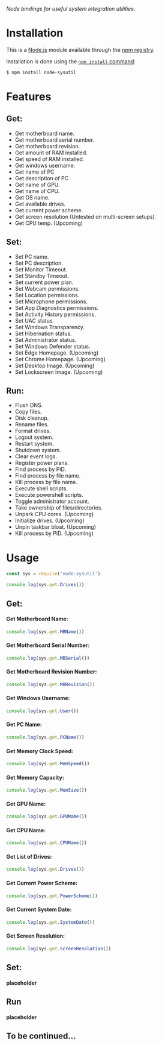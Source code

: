 *Node bindings for useful system integration utilities.*

# Installation

This is a [Node.js](https://nodejs.org/en/) module available through the
[npm registry](https://www.npmjs.com/).

Installation is done using the
[`npm install` command](https://docs.npmjs.com/getting-started/installing-npm-packages-locally):

```bash
$ npm install node-sysutil
```

# Features
## Get:
* Get motherboard name.
* Get motherboard serial number.
* Get motherboard revision.
* Get amount of RAM installed.
* Get speed of RAM installed.
* Get windows username.
* Get name of PC
* Get description of PC
* Get name of GPU.
* Get name of CPU.
* Get OS name.
* Get available drives.
* Get current power scheme.
* Get screen resolution (Untested on multi-screen setups).
* Get CPU temp. (Upcoming)

## Set: 
* Set PC name.
* Set PC description.
* Set Monitor Timeout.
* Set Standby Timeout.
* Set current power plan.
* Set Webcam permissions.
* Set Location permissions.
* Set Microphone permissions.
* Set App Diagnostics permissions.
* Set Activity History permissions.
* Set UAC status.
* Set Windows Transparency.
* Set Hibernation status.
* Set Administrator status.
* Set Windows Defender status.
* Set Edge Homepage. (Upcoming)
* Set Chrome Homepage. (Upcoming)
* Set Desktop Image. (Upcoming)
* Set Lockscreen Image. (Upcoming)

## Run:
* Flush DNS.
* Copy files.
* Disk cleanup.
* Rename files.
* Format drives.
* Logout system.
* Restart system.
* Shutdown system.
* Clear event logs.
* Register power plans.
* Find process by PiD.
* Find process by file name.
* Kill process by file name.
* Execute shell scripts.
* Execute powershell scripts.
* Toggle administrator account.
* Take ownership of files/directories.
* Unpark CPU cores. (Upcoming)
* Initialize drives. (Upcoming)
* Unpin taskbar bloat. (Upcoming)
* Kill process by PiD. (Upcoming)

# Usage

```js
const sys = require('node-sysutil')

console.log(sys.get.Drives())
```

## Get:

#### Get Motherboard Name:

```js
console.log(sys.get.MBName())
```

#### Get Motherboard Serial Number:

```js
console.log(sys.get.MBSerial())
```

#### Get Motherboard Revision Number:

```js
console.log(sys.get.MBRevision())
```

#### Get Windows Username:

```js
console.log(sys.get.User())
```

#### Get PC Name:

```js
console.log(sys.get.PCName())
```

#### Get Memory Clock Speed:

```js
console.log(sys.get.MemSpeed())
```

#### Get Memory Capacity:

```js
console.log(sys.get.MemSize())
```

#### Get GPU Name:

```js
console.log(sys.get.GPUName())
```

#### Get CPU Name:

```js
console.log(sys.get.CPUName())
```

#### Get List of Drives:

```js
console.log(sys.get.Drives())
```

#### Get Current Power Scheme:

```js
console.log(sys.get.PowerScheme())
```

#### Get Current System Date:

```js
console.log(sys.get.SystemDate())
```

#### Get Screen Resolution:

```js
console.log(sys.get.ScreenResolution())
```

## Set:

#### placeholder

## Run

#### placeholder

## To be continued...